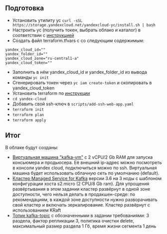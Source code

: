 ## Подготовка

* Установить утилиту yc `curl -sSL https://storage.yandexcloud.net/yandexcloud-yc/install.sh | bash`
* Настроить yc (получить токен, выбрать облако и каталог) в соответствии с [инструкцией](https://yandex.cloud/ru/docs/cli/quickstart#install)
* Создать файл terraform.tfvars с со следующим содержимым:
```
yandex_cloud_id=""
yandex_folder_id=""
yandex_cloud_zone="ru-central1-a"
yandex_cloud_token=""
```
* Заполнить в нём yandex_cloud_id и yandex_folder_id из вывода команды `yc init`
* Сгенерировать токен через `yc iam create-token` и скопировать в yandex_cloud_token
* Установить terraform по [инструкции](https://yandex.cloud/ru/docs/tutorials/infrastructure-management/terraform-quickstart)
* `cd yandex-cloud`
* Добавить свой ssh-ключ в `scripts/add-ssh-web-app.yaml`
* `terraform init`
* `terraform plan`
* `terraform apply`

## Итог

В облаке будут созданы:
* [Виртуальная машина "kafka-vm"](modules/tf-yc-instance/main.tf) с 2 vCPU/2 Gb RAM для запуска консьюмера и продьюсера. Её внешний ip-адрес можно посмотреть в консоли yandex cloud, подключиться можно по ssh. Виртуальная машина будет использовать облачную сеть по умолчанию (default).
* [Кластер Managed Service for Kafka](modules/tf-yc-kafka/main.tf) версии 3.6 на 3 ноды с шаблоном конфигурации хоста s2.micro (2 CPU/8 Gb ram). Для упрощения развёртывания в этом задании кластер развёрнут в одной зоне доступности, чего нельзя делать в продакшен-среде: по рекомендациям, в каждой зоне доступности нужно разворачивать свой кластер и включать зеркалирование. Кластер развёрнут с использованием KRaft
* [Топик kafka-topic](modules/tf-yc-kafka/main.tf) с обозначенными в задании требованиями: 3 раздела, фактор репликации 3, политика очистки delete, максимальный размер раздела 1 Гб, время жизни сегмента 1 день